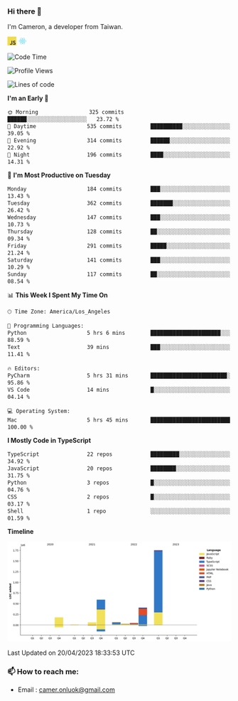 ### Hi there 👋

I'm Cameron, a developer from Taiwan.


<code><img height="20" src="https://raw.githubusercontent.com/github/explore/80688e429a7d4ef2fca1e82350fe8e3517d3494d/topics/javascript/javascript.png"></code>
<code><img height="20" src="https://raw.githubusercontent.com/github/explore/80688e429a7d4ef2fca1e82350fe8e3517d3494d/topics/react/react.png"></code>



<!--START_SECTION:waka-->
![Code Time](http://img.shields.io/badge/Code%20Time-824%20hrs%2044%20mins-blue)

![Profile Views](http://img.shields.io/badge/Profile%20Views-0-blue)

![Lines of code](https://img.shields.io/badge/From%20Hello%20World%20I%27ve%20Written-3.1%20million%20lines%20of%20code-blue)

**I'm an Early 🐤** 

```text
🌞 Morning                325 commits         ██████░░░░░░░░░░░░░░░░░░░   23.72 % 
🌆 Daytime                535 commits         ██████████░░░░░░░░░░░░░░░   39.05 % 
🌃 Evening                314 commits         ██████░░░░░░░░░░░░░░░░░░░   22.92 % 
🌙 Night                  196 commits         ████░░░░░░░░░░░░░░░░░░░░░   14.31 % 
```
📅 **I'm Most Productive on Tuesday** 

```text
Monday                   184 commits         ███░░░░░░░░░░░░░░░░░░░░░░   13.43 % 
Tuesday                  362 commits         ███████░░░░░░░░░░░░░░░░░░   26.42 % 
Wednesday                147 commits         ███░░░░░░░░░░░░░░░░░░░░░░   10.73 % 
Thursday                 128 commits         ██░░░░░░░░░░░░░░░░░░░░░░░   09.34 % 
Friday                   291 commits         █████░░░░░░░░░░░░░░░░░░░░   21.24 % 
Saturday                 141 commits         ███░░░░░░░░░░░░░░░░░░░░░░   10.29 % 
Sunday                   117 commits         ██░░░░░░░░░░░░░░░░░░░░░░░   08.54 % 
```


📊 **This Week I Spent My Time On** 

```text
🕑︎ Time Zone: America/Los_Angeles

💬 Programming Languages: 
Python                   5 hrs 6 mins        ██████████████████████░░░   88.59 % 
Text                     39 mins             ███░░░░░░░░░░░░░░░░░░░░░░   11.41 % 

🔥 Editors: 
PyCharm                  5 hrs 31 mins       ████████████████████████░   95.86 % 
VS Code                  14 mins             █░░░░░░░░░░░░░░░░░░░░░░░░   04.14 % 

💻 Operating System: 
Mac                      5 hrs 45 mins       █████████████████████████   100.00 % 
```

**I Mostly Code in TypeScript** 

```text
TypeScript               22 repos            █████████░░░░░░░░░░░░░░░░   34.92 % 
JavaScript               20 repos            ████████░░░░░░░░░░░░░░░░░   31.75 % 
Python                   3 repos             █░░░░░░░░░░░░░░░░░░░░░░░░   04.76 % 
CSS                      2 repos             █░░░░░░░░░░░░░░░░░░░░░░░░   03.17 % 
Shell                    1 repo              ░░░░░░░░░░░░░░░░░░░░░░░░░   01.59 % 
```



**Timeline**

![Lines of Code chart](https://raw.githubusercontent.com/camer0nluo/camer0nluo/main/assets/bar_graph.png)


 Last Updated on 20/04/2023 18:33:53 UTC
<!--END_SECTION:waka-->

### 📫 How to reach me:
- Email : camer.onluok@gmail.com
